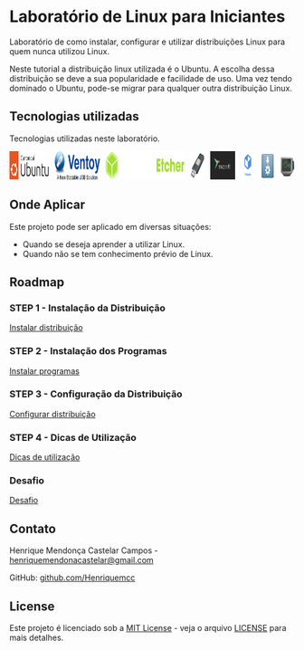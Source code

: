 # Laboratório de Linux para Iniciantes

Laboratório de como instalar, configurar e utilizar distribuições Linux para quem nunca utilizou Linux.

Neste tutorial a distribuição linux utilizada é o Ubuntu. A escolha dessa distribuição se deve a sua popularidade e
facilidade de uso. Uma vez tendo dominado o Ubuntu, pode-se migrar para qualquer outra distribuição Linux.

## Tecnologias utilizadas

Tecnologias utilizadas neste laboratório.

<div style="display: flex; gap: 10px;">
    <a href="https://ubuntu.com"><img height="50px" src="icones/Canonical_Ubuntu.svg" alt="Logo da distribuição Linux Ubuntu"></a>
    <a href="https://www.ventoy.net"><img height="50px" src="icones/Ventoy.png" alt="Logo do Ventoy"></a>
    <a href="https://etcher.balena.io"><img height="50px" src="icones/balenaEtcher_logo_white.svg" alt="Logo do Balena Etcher"></a>
    <a href="https://rufus.ie"><img height="50px" src="icones/rufus-128.png" alt="Logo do Rufus"></a>
    <a href="https://snapcraft.io"><img height="50px" src="icones/snapcraft_db_brandmark_4x.webp" alt="Logo da Snap Store"></a>
    <a href="https://flatpak.org"><img height="50px" src="icones/Flatpak_Logo.svg" alt="Logo do Flatpak"></a>
    <a href="https://appimage.org"><img height="50px" src="icones/appimage-logo3.svg" alt="Logo do AppImage"></a>
    <a href="https://fishshell.com/"><img height="50px" src="icones/Terminal_Logo2_CRT_Flat.png" alt="Logo do Fish"></a>
</div>

## Onde Aplicar

Este projeto pode ser aplicado em diversas situações:
- Quando se deseja aprender a utilizar Linux.
- Quando não se tem conhecimento prévio de Linux.

## Roadmap

### STEP 1 - Instalação da Distribuição

[Instalar distribuição](desktop/instalar-distribuicao/README.md)

### STEP 2 - Instalação dos Programas

[Instalar programas](desktop/instalar-programas/README.md)

### STEP 3 - Configuração da Distribuição

[Configurar distribuição](desktop/configurar-distribuicao/README.md)

### STEP 4 - Dicas de Utilização

[Dicas de utilização](desktop/dicas/README.md)

### Desafio

[Desafio](desafio/README.md)

## Contato

Henrique Mendonça Castelar Campos - [henriquemendonacastelar@gmail.com](mailto:henriquemendonacastelar@gmail.com)

GitHub: [github.com/Henriquemcc](https://github.com/Henriquemcc)

## License

Este projeto é licenciado sob a [MIT License](https://mit-license.org/) - veja o arquivo [LICENSE](LICENSE) para mais detalhes.